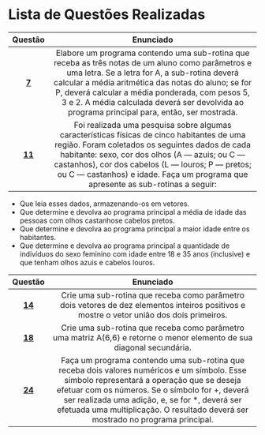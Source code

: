 #   Lista de Questões Realizadas
Questão | Enunciado
:------:| :----------:
[**7**](https://github.com/GustavoHenrique07/DisciplinaPOO2023.2/blob/main/Lista02/Cap08/Q07R/src/br/edu/principal/Principal.java) |Elabore um programa contendo uma sub-rotina que receba as três notas de um aluno como parâmetros e uma letra. Se a letra for A, a sub-rotina deverá calcular a média aritmética das notas do aluno; se for P, deverá calcular a média ponderada, com pesos 5, 3 e 2. A média calculada deverá ser devolvida ao programa principal para, então, ser mostrada.
[**11**](https://github.com/GustavoHenrique07/DisciplinaPOO2023.2/blob/main/Lista02/Cap08/Q11R/src/br/edu/principal/Principal.java) |Foi realizada uma pesquisa sobre algumas características físicas de cinco habitantes de uma região. Foram coletados os seguintes dados de cada habitante: sexo, cor dos olhos (A — azuis; ou C — castanhos), cor dos cabelos (L — louros; P — pretos; ou C — castanhos) e idade. Faça um programa que apresente as sub-rotinas a seguir:

- Que leia esses dados, armazenando-os em vetores.
- Que determine e devolva ao programa principal a média de idade das pessoas com olhos castanhose cabelos pretos.
- Que determine e devolva ao programa principal a maior idade entre os habitantes.
- Que determine e devolva ao programa principal a quantidade de indivíduos do sexo feminino com
idade entre 18 e 35 anos (inclusive) e que tenham olhos azuis e cabelos louros.

Questão | Enunciado
:------:| :----------:
[**14**](https://github.com/GustavoHenrique07/DisciplinaPOO2023.2/blob/main/Lista02/Cap08/Q14R/src/br/edu/principal/Principal.java) |Crie uma sub-rotina que receba como parâmetro dois vetores de dez elementos inteiros positivos e mostre o vetor união dos dois primeiros.
[**18**](https://github.com/GustavoHenrique07/DisciplinaPOO2023.2/blob/main/Lista02/Cap08/Q18R/src/br/edu/principal/Principal.java) |Crie uma sub-rotina que receba como parâmetro uma matriz A(6,6) e retorne o menor elemento de sua diagonal secundária.
[**24**](https://github.com/GustavoHenrique07/DisciplinaPOO2023.2/blob/main/Lista02/Cap08/Q24R/src/br/edu/principal/Principal.java) |Faça um programa contendo uma sub-rotina que receba dois valores numéricos e um símbolo. Esse símbolo representará a operação que se deseja efetuar com os números. Se o símbolo for +, deverá ser realizada uma adição, e, se for *, deverá ser efetuada uma multiplicação. O resultado deverá ser mostrado no programa principal.
